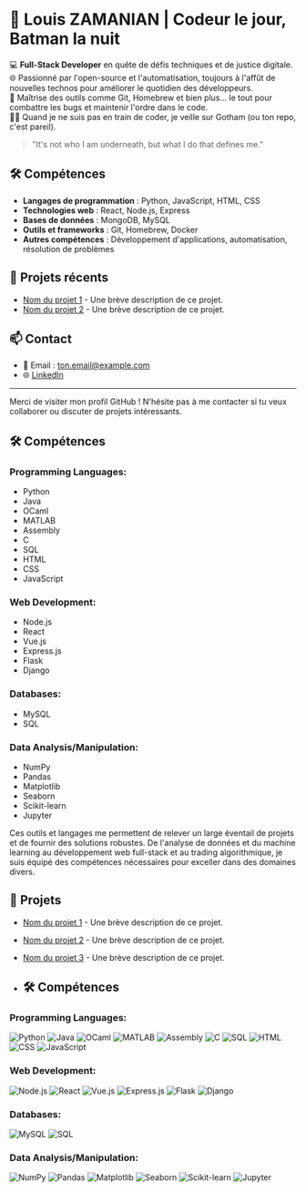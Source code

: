 # 🦇 Louis ZAMANIAN | Codeur le jour, Batman la nuit

💻 **Full-Stack Developer** en quête de défis techniques et de justice digitale.  
🌐 Passionné par l'open-source et l'automatisation, toujours à l'affût de nouvelles technos pour améliorer le quotidien des développeurs.  
🔧 Maîtrise des outils comme Git, Homebrew et bien plus... le tout pour combattre les bugs et maintenir l'ordre dans le code.  
🦸‍♂️ Quand je ne suis pas en train de coder, je veille sur Gotham (ou ton repo, c'est pareil).  

> "It's not who I am underneath, but what I do that defines me."

## 🛠️ Compétences
- **Langages de programmation** : Python, JavaScript, HTML, CSS
- **Technologies web** : React, Node.js, Express
- **Bases de données** : MongoDB, MySQL
- **Outils et frameworks** : Git, Homebrew, Docker
- **Autres compétences** : Développement d'applications, automatisation, résolution de problèmes

## 🚀 Projets récents
- [Nom du projet 1](lien_du_projet_1) - Une brève description de ce projet.
- [Nom du projet 2](lien_du_projet_2) - Une brève description de ce projet.

## 📫 Contact
- 📧 Email : ton.email@example.com
- 🌐 [LinkedIn](lien_vers_ton_linkedin)

---

Merci de visiter mon profil GitHub ! N'hésite pas à me contacter si tu veux collaborer ou discuter de projets intéressants.  
## 🛠️ Compétences

### Programming Languages:
- Python
- Java
- OCaml
- MATLAB
- Assembly
- C
- SQL
- HTML
- CSS
- JavaScript

### Web Development:
- Node.js
- React
- Vue.js
- Express.js
- Flask
- Django

### Databases:
- MySQL
- SQL

### Data Analysis/Manipulation:
- NumPy
- Pandas
- Matplotlib
- Seaborn
- Scikit-learn
- Jupyter

Ces outils et langages me permettent de relever un large éventail de projets et de fournir des solutions robustes. De l'analyse de données et du machine learning au développement web full-stack et au trading algorithmique, je suis équipé des compétences nécessaires pour exceller dans des domaines divers.

## 🚀 Projets
- [Nom du projet 1](lien_du_projet_1) - Une brève description de ce projet.
- [Nom du projet 2](lien_du_projet_2) - Une brève description de ce projet.
- [Nom du projet 3](lien_du_projet_3) - Une brève description de ce projet.

- ## 🛠️ Compétences

### Programming Languages:
![Python](https://img.shields.io/badge/Python-3776AB?style=for-the-badge&logo=python&logoColor=white)
![Java](https://img.shields.io/badge/Java-007396?style=for-the-badge&logo=java&logoColor=white)
![OCaml](https://img.shields.io/badge/OCaml-3B4E8F?style=for-the-badge&logo=ocaml&logoColor=white)
![MATLAB](https://img.shields.io/badge/MATLAB-0076A8?style=for-the-badge&logo=matlab&logoColor=white)
![Assembly](https://img.shields.io/badge/Assembly-6E4C3A?style=for-the-badge&logo=assembly&logoColor=white)
![C](https://img.shields.io/badge/C-A8B9CC?style=for-the-badge&logo=c&logoColor=black)
![SQL](https://img.shields.io/badge/SQL-003B57?style=for-the-badge&logo=sqlite&logoColor=white)
![HTML](https://img.shields.io/badge/HTML-E34F26?style=for-the-badge&logo=html5&logoColor=white)
![CSS](https://img.shields.io/badge/CSS-1572B6?style=for-the-badge&logo=css3&logoColor=white)
![JavaScript](https://img.shields.io/badge/JavaScript-F7DF1E?style=for-the-badge&logo=javascript&logoColor=black)

### Web Development:
![Node.js](https://img.shields.io/badge/Node.js-339933?style=for-the-badge&logo=nodedotjs&logoColor=white)
![React](https://img.shields.io/badge/React-61DAFB?style=for-the-badge&logo=react&logoColor=black)
![Vue.js](https://img.shields.io/badge/Vue.js-4FC08D?style=for-the-badge&logo=vue.js&logoColor=white)
![Express.js](https://img.shields.io/badge/Express.js-404D59?style=for-the-badge)
![Flask](https://img.shields.io/badge/Flask-000000?style=for-the-badge&logo=flask&logoColor=white)
![Django](https://img.shields.io/badge/Django-092E20?style=for-the-badge&logo=django&logoColor=white)

### Databases:
![MySQL](https://img.shields.io/badge/MySQL-005E7C?style=for-the-badge&logo=mysql&logoColor=white)
![SQL](https://img.shields.io/badge/SQL-003B57?style=for-the-badge&logo=sqlite&logoColor=white)

### Data Analysis/Manipulation:
![NumPy](https://img.shields.io/badge/NumPy-013243?style=for-the-badge&logo=numpy&logoColor=white)
![Pandas](https://img.shields.io/badge/Pandas-150458?style=for-the-badge&logo=pandas&logoColor=white)
![Matplotlib](https://img.shields.io/badge/Matplotlib-003b57?style=for-the-badge&logo=matplotlib&logoColor=white)
![Seaborn](https://img.shields.io/badge/Seaborn-30B3C1?style=for-the-badge&logo=seaborn&logoColor=white)
![Scikit-learn](https://img.shields.io/badge/Scikit--learn-F7931E?style=for-the-badge&logo=scikit-learn&logoColor=white)
![Jupyter](https://img.shields.io/badge/Jupyter-F37626?style=for-the-badge&logo=jupyter&logoColor=white)

